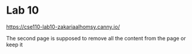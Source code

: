 # Lab 10
https://cse110-lab10-zakariaalhomsy.canny.io/


The second page is supposed to remove all the content from the page or keep it